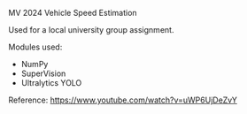 MV 2024 Vehicle Speed Estimation

Used for a local university group assignment.

Modules used:
- NumPy
- SuperVision
- Ultralytics YOLO

Reference:  https://www.youtube.com/watch?v=uWP6UjDeZvY
